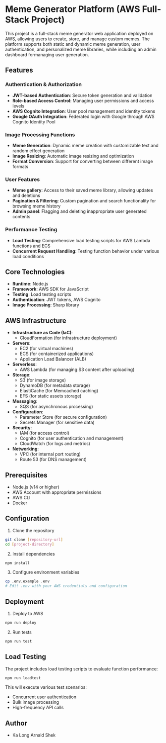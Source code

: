 # Meme Generator Platform (AWS Full-Stack Project)

This project is a full-stack meme generator web application deployed on AWS, allowing users to create, store, and manage custom memes. The platform supports both static and dynamic meme generation, user authentication, and personalized meme libraries, while including an admin dashboard formanaging user generation.

## Features

### Authentication & Authorization
- **JWT-based Authentication**: Secure token generation and validation
- **Role-based Access Control**: Managing user permissions and access levels
- **AWS Cognito Integration**: User pool management and identity tokens
- **Google OAuth Integration**: Federated login with Google through AWS Cognito Identity Pool

### Image Processing Functions
- **Meme Generation**: Dynamic meme creation with customizable text and random effect generation
- **Image Resizing**: Automatic image resizing and optimization
- **Format Conversion**: Support for converting between different image formats

### User Features
- **Meme gallery**: Access to their saved meme library, allowing updates and deletions
- **Pagination & Filtering**: Custom pagination and search functionality for browsing meme history
- **Admin panel**: Flagging and deleting inappropriate user generated contents

### Performance Testing
- **Load Testing**: Comprehensive load testing scripts for AWS Lambda functions and ECS
- **Concurrent Request Handling**: Testing function behavior under various load conditions


## Core Technologies

- **Runtime**: Node.js
- **Framework**: AWS SDK for JavaScript
- **Testing**: Load testing scripts
- **Authentication**: JWT tokens, AWS Cognito
- **Image Processing**: Sharp library

## AWS Infrastructure

- **Infrastructure as Code (IaC)**:
  - CloudFormation (for infrastructure deployment)
- **Servers**:
  - EC2 (for virtual machines)
  - ECS (for containerized applications)
  - Application Load Balancer (ALB)
- **Serverless**:
  - AWS Lambda (for managing S3 content after uploading)
- **Storage**: 
  - S3 (for image storage)
  - DynamoDB (for metadata storage)
  - ElastiCache (for Memcached caching)
  - EFS (for static assets storage)
- **Messaging**: 
  - SQS (for asynchronous processing)
- **Configuration**: 
  - Parameter Store (for secure configuration)
  - Secrets Manager (for sensitive data)
- **Security**:
  - IAM (for access control)
  - Cognito (for user authentication and management)
  - CloudWatch (for logs and metrics)
- **Networking**:
  - VPC (for internal port routing)
  - Route 53 (for DNS management)

## Prerequisites

- Node.js (v14 or higher)
- AWS Account with appropriate permissions
- AWS CLI
- Docker

## Configuration

1. Clone the repository
```bash
git clone [repository-url]
cd [project-directory]
```

2. Install dependencies
```bash
npm install
```

3. Configure environment variables
```bash
cp .env.example .env
# Edit .env with your AWS credentials and configuration
```

## Deployment

1. Deploy to AWS
```bash
npm run deploy
```

2. Run tests
```bash
npm run test
```

## Load Testing
The project includes load testing scripts to evaluate function performance:

```bash
npm run loadtest
```

This will execute various test scenarios:
- Concurrent user authentication
- Bulk image processing
- High-frequency API calls

## Author
- Ka Long Arnald Shek



